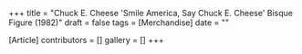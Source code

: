 +++
title = "Chuck E. Cheese 'Smile America, Say Chuck E. Cheese' Bisque Figure (1982)"
draft = false
tags = [Merchandise]
date = ""

[Article]
contributors = []
gallery = []
+++